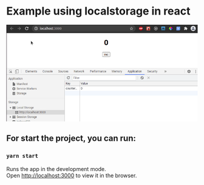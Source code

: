 # Example using localstorage in react

![project image](https://github.com/x4aekx/localstorage-example/raw/main/public/localstorage.gif)

## For start the project, you can run:

### `yarn start`

Runs the app in the development mode.\
Open [http://localhost:3000](http://localhost:3000) to view it in the browser.